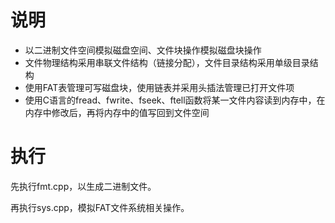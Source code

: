 # 说明
- 以二进制文件空间模拟磁盘空间、文件块操作模拟磁盘块操作
- 文件物理结构采用串联文件结构（链接分配），文件目录结构采用单级目录结构
- 使用FAT表管理可写磁盘块，使用链表并采用头插法管理已打开文件项
- 使用C语言的fread、fwrite、fseek、ftell函数将某一文件内容读到内存中，在内存中修改后，再将内存中的值写回到文件空间
# 执行
先执行fmt.cpp，以生成二进制文件。

再执行sys.cpp，模拟FAT文件系统相关操作。